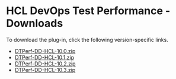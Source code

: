 # HCL DevOps Test Performance - Downloads

To download the plug-in, click the following version-specific links.
- [DTPerf-DD-HCL-10.0.zip](https://raw.githubusercontent.com/UrbanCode/IBM-UCD-PLUGINS/main/files/HCLDevOpsTestPerf/DTPerf-DD-HCL-10.0.zip)
- [DTPerf-DD-HCL-10.1.zip](https://raw.githubusercontent.com/UrbanCode/IBM-UCD-PLUGINS/main/files/HCLDevOpsTestPerf/DTPerf-DD-HCL-10.1.zip)
- [DTPerf-DD-HCL-10.2.zip](https://raw.githubusercontent.com/UrbanCode/IBM-UCD-PLUGINS/main/files/HCLDevOpsTestPerf/DTPerf-DD-HCL-10.2.zip)
- [DTPerf-DD-HCL-10.3.zip](https://raw.githubusercontent.com/UrbanCode/IBM-UCD-PLUGINS/main/files/HCLDevOpsTestPerf/DTPerf-DD-HCL-10.3.zip)
